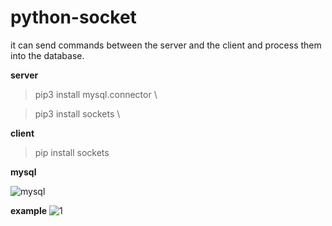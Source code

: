 # python-socket
 it can send commands between the server and the client and process them into the database.

**server**

>pip3 install mysql.connector \

>pip3 install sockets \


 **client**
>pip install sockets 



**mysql**

![mysql](https://user-images.githubusercontent.com/30519822/61522121-5bf27a00-aa1a-11e9-8df0-eaceb71019c2.png)


**example**
![1](https://user-images.githubusercontent.com/30519822/61522915-04eda480-aa1c-11e9-8745-0493fe81a376.png)

